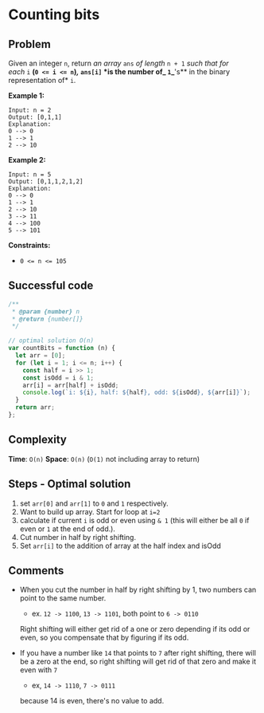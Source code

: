 # Counting bits

## Problem

Given an integer `n`, return *an array* `ans` *of length* `n + 1` *such that for each* `i` **(`0 <= i <= n`)*,* `ans[i]` \*is the **number of**_ `1`_**'s\** in the binary representation of* `i`.

**Example 1:**

```
Input: n = 2
Output: [0,1,1]
Explanation:
0 --> 0
1 --> 1
2 --> 10
```

**Example 2:**

```
Input: n = 5
Output: [0,1,1,2,1,2]
Explanation:
0 --> 0
1 --> 1
2 --> 10
3 --> 11
4 --> 100
5 --> 101

```

**Constraints:**

- `0 <= n <= 105`

## Successful code

```js
/**
 * @param {number} n
 * @return {number[]}
 */

// optimal solution O(n)
var countBits = function (n) {
  let arr = [0];
  for (let i = 1; i <= n; i++) {
    const half = i >> 1;
    const isOdd = i & 1;
    arr[i] = arr[half] + isOdd;
    console.log(`i: ${i}, half: ${half}, odd: ${isOdd}, ${arr[i]}`);
  }
  return arr;
};
```

## Complexity

**Time**: `O(n)`
**Space**: `O(n)` (`O(1)` not including array to return)

## Steps - Optimal solution

1. set `arr[0]` and `arr[1]` to `0` and `1` respectively.
2. Want to build up array. Start for loop at `i=2`
3. calculate if current `i` is odd or even using `& 1` (this will either be all `0` if even or `1` at the end of odd.).
4. Cut number in half by right shifting.
5. Set `arr[i]` to the addition of array at the half index and isOdd

## Comments

- When you cut the number in half by right shifting by 1, two numbers can point to the same number.

  - ex. `12 -> 1100`, `13 -> 1101`, both point to `6 -> 0110`

  Right shifting will either get rid of a one or zero depending if its odd or even, so you compensate that by figuring if its odd.

- If you have a number like `14` that points to `7` after right shifting, there will be a zero at the end, so right shifting will get rid of that zero and make it even with `7`

  - ex, `14 -> 1110`, `7 -> 0111`

  because 14 is even, there's no value to add.
